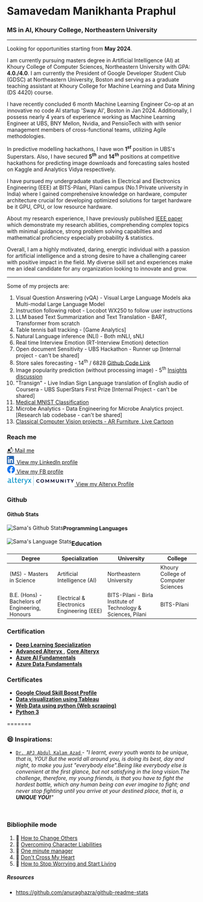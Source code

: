 # Samavedam Manikhanta Praphul
### MS in AI, Khoury College, Northeastern University
-----------------------------------------------------------------
Looking for opportunities starting from **May 2024**.

I am currently pursuing masters degree in Artificial Intelligence (AI) at Khoury College of Computer Sciences, Northeastern University with GPA: **4.0./4.0**. I am currently the President of Google Developer Student Club (GDSC) at Northeastern University, Boston and serving as a graduate teaching assistant at Khoury College for Machine Learning and Data Mining (DS 4420) course. 

I have recently concluded 6 month Machine Learning Engineer Co-op at an innovative no code AI startup 'Sway AI', Boston in Jan 2024. Additionally, I possess nearly 4 years of experience working as Machine Learning Engineer at UBS, BNY Mellon, Nvidia, and PensioTech with with senior management members of cross-functional teams, utilizing Agile methodologies.

In predictive modelling hackathons, I have won **1<i><sup>st</sup></i>** position in UBS's Superstars. Also, I have secured <b>5<i><sup>th</sup></i></b> and <b>14<sup><i>th</i></sup></b> positions at competitive hackathons for predicting image downloads and forecasting sales hosted on Kaggle and Analytics Vidya respectively.

I have pursued my undergraduate studies in Electrical and Electronics Engineering (EEE) at BITS-Pilani, Pilani campus (No.1 Private university in India) where I gained comprehensive knowledge on hardware, computer architecture crucial for developing optimized solutions for target hardware be it GPU, CPU, or low resource hardware.

About my research experience, I have previously published [IEEE paper](https://ieeexplore.ieee.org/abstract/document/8722354) which demonstrate my research abilities, comprehending complex topics with minimal guidance, strong problem solving capabilties and mathematical proficiency especially probability & statistics. 

Overall, I am a highly motivated, daring, energtic individual with a passion for artificial intelligence and a strong desire to have a challenging career with positive impact in the field. My diverse skill set and experiences make me an ideal candidate for any organization looking to innovate and grow.

 -----------------------------------------------------------------
 Some of my projects are:     
 1. Visual Question Answering (vQA) - Visual Large Language Models aka Multi-modal Large Language Model
 2. Instruction following robot - Locobot WX250 to follow user instructions
 3. LLM based Text Summarization and Text Translation - BART, Transformer from scratch
 4. Table tennis ball tracking - \[Game Analytics\]
 5. Natural Language inference (NLI) - Both mNLI, sNLI
 6. Real time Interview Emotion (RT-Interview Emotion) detection
 7. Open document Sensitivity - UBS Hackathon - Runner up [Internal project - can't be shared]
 8. Store sales forecasting - 14<sup>th</sup> / 6828 [Github Code Link](https://github.com/PraphulSamavedam/AV-Jobathon-Sep-2021)
 9. Image popularity prediction (without processing image) - 5<sup>th</sup> [Insights discussion]((https://www.kaggle.com/competitions/can-i-be-an-influencer/discussion/398519))
 10. "Transign" - Live Indian Sign Language translation of English audio of Coursera - UBS SuperStars First Prize [Internal Project - can't be shared]
 11. [Medical MNIST Classification](https://github.com/PraphulSamavedam/nn-bio-tech/blob/main/medical_mnist_pytorch.ipynb)
 12. Microbe Analytics - Data Engineering for Microbe Analytics project. [Research lab codebase - can't be shared]
 13. [Classical Computer Vision projects - AR Furniture, Live Cartoon](https://github.com/PraphulSamavedam/CS-5330-Pattern-Recognition-and-Computer-Vision)

### Reach me
[:mailbox_with_mail: Mail me](praphulsamavedam@gmail.com) <br />
<a href="https://www.linkedin.com/in/SMPraphul/"> <img src= "/src/img/LI-In-Bug.png" alt="LinkedIn logo" width=22 height=22/> View my LinkedIn profile </a> </br>
<a href="https://www.facebook.com/praphulchampion"> <img src= "/src/img/f_logo_RGB-Blue_58.png" alt="Facebook logo" width=22 height=22/> View my FB profile </a> </br>
<a href="https://community.alteryx.com/t5/user/viewprofilepage/user-id/132735"> <img src="/src/img/alteryxCommunityLogo.png" alt="Alteryx logo" height=30 /> View my Alteryx Profile </a></br>

<!--
### Stats:
 <details>
  <summary>Github</summary>
  <img align="left" alt="Sama's Github Stats" src="https://github-readme-stats.vercel.app/api?username=PraphulSamavedam&count_private=true&show_icons=true&hide_border=true" />
  <img align="right" alt="Sama's Github Languages" src="https://github-readme-stats.vercel.app/api/top-langs/?username=PraphulSamavedam&exclude_repo=praphulsamavedam.github.io" /><b />
</details>
-->

### Github

#### Github Stats
<img align="left" alt="Sama's Github Stats" src="https://github-readme-stats-kappa-bice-84.vercel.app/api?username=PraphulSamavedam&theme=radical&count_private=true&show_icons=true&hide_border=true" />

#### Programming Languages
<img align="left" alt="Sama's Language Stats" src="https://github-readme-stats-kappa-bice-84.vercel.app/api/top-langs/?username=PraphulSamavedam&langs_count=20&hide=html,css,scss,ruby&size_weight=0.8&count_weight=0.05&show_icons=true&count_private=true&hide_border=true" />

### Education
| Degree | Specialization | University | College |       
| ----------- | ----------- |  ----------- |  ----------- |       
| (MS) - Masters in Science | Artificial Intelligence (AI) | Northeastern University | Khoury College of Computer Sciences|         
| B.E. (Hons) - Bachelors of Engineering, Honours | Electrical & Electronics Engineering (EEE) | BITS-Pilani - Birla Institute of Technology & Sciences, Pilani | BITS-Pilani |

### Certification
<ul>
 <li>
  <a href="https://www.coursera.org/account/accomplishments/certificate/EX2VDP2VRP7E">
  <b>Deep Learning Specialization</b>
  </a>
 </li>
 
 <li>
  <a href="https://s3.us-east-2.amazonaws.com/ayx.certificates/20210109_AlterxDesignerAdvanced41kaNNTTU5kNRdlW6xmMaVnVtNGdFdkWUbipmVHplNBx2oJEShFDeUFaxcVW1RahWMt9ENJpnT.pdf">
  <b>Advanced Alteryx</b>
  </a> , 
 <a href="https://s3.us-east-2.amazonaws.com/ayx.certificates/20200107_AlterxDesignerCore0TR61UejpXTx8GRaxmTFmb1clW5FTenSplNBx2oJEShFDeUFaxcVW1RahWMt90MrRVT.pdf">
 <b>Core Alteryx</b>
 </a>
</li>
 
<li>
 <a href="https://www.credly.com/badges/2a155e93-1693-4749-9ea8-235c8821d717/public_url">
  <b>Azure AI Fundamentals</b>
 </a>
</li>
 
<li>
 <a href="https://www.credly.com/badges/543f1649-2a91-4ee3-922a-543de5557d1e/public_url">
  <b>Azure Data Fundamentals</b>
 </a>
</li>
 
</ul>


### Certificates
<ul>
 <li>
  <a href="https://www.cloudskillsboost.google/public_profiles/8c553b62-312c-4380-ae1d-b241566f698a">
   <b> Google Cloud Skill Boost Profile </b>
  </a>
 </li>
<li><a href="https://www.coursera.org/account/accomplishments/certificate/8JLMS3ZHNDFM">
 <b>Data visualization using Tableau</b>
</li>
<li><a href="https://www.coursera.org/account/accomplishments/certificate/PL6V962K5L7H">
 <b>Web Data using python (Web scraping)</b>
 </a></li>
<li><a href="https://www.sololearn.com/Certificate/1073-9925933/pdf">
 <b>Python 3</b>
 </a></li>
</ul>

=======

### 😄 Inspirations:
* <a href="https://en.wikipedia.org/wiki/A._P._J._Abdul_Kalam" >```Dr. APJ Abdul Kalam Azad``` </a> - _"I learnt, every youth wants to be unique, that is, YOU! But the world all around you, is doing its best, day and night, to make you just "everybody else".Being like everybody else is convenient at the first glance, but not satisfying in the long vision.The challenge, therefore, my young friends, is that you have to fight the hardest battle, which any human being can ever imagine to fight; and never stop fighting until you arrive at your destined place, that is, a __UNIQUE YOU!__"_
<br>


### Bibliophile mode
1. :blue_book: [How to Change Others](https://bookstore.yssofindia.org/product/how-to-change-others)
2. :blue_book: [Overcoming Character Liabilities](https://bookstore.yssofindia.org/product/overcoming-character-liabilities)
3. :blue_book: [One minute manager](https://www.amazon.in/One-Minute-Manager-Kenneth-Blanchard/dp/8172234996/ref=tmm_pap_swatch_0?_encoding=UTF8&qid=&sr=)
4. :blue_book: [Don't Cross My Heart](https://www.amazon.in/Cross-My-Heart-Alex-21/dp/0099574063/ref=tmm_pap_swatch_0?_encoding=UTF8&qid=&sr=)
5. :green_book: [How to Stop Worrying and Start Living](https://www.amazon.in/How-Stop-Worrying-Start-Living/dp/0671733354)



##### Resources
* https://github.com/anuraghazra/github-readme-stats
<!--
**PraphulSamavedam/PraphulSamavedam** is a ✨ _special_ ✨ repository because its `README.md` (this file) appears on your GitHub profile.

[Todo]
Here are some ideas to get you started:

- 🔭 I’m currently working on ...
- 🌱 I’m currently learning ...
- 👯 I’m looking to collaborate on ...
- 🤔 I’m looking for help with ...
- 💬 Ask me about ...
- 📫 How to reach me: ...
- 😄 Pronouns: ...
- ⚡ Fun fact: ...
-->
